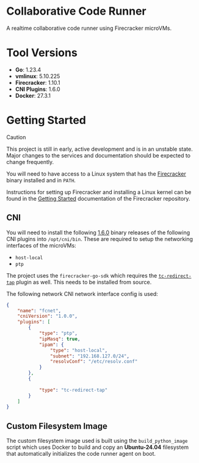 # Collaborative Code Runner

A realtime collaborative code runner using Firecracker microVMs.

# Tool Versions

- **Go**: 1.23.4
- **vmlinux**: 5.10.225
- **Firecracker**: 1.10.1
- **CNI Plugins**: 1.6.0
- **Docker**: 27.3.1

# Getting Started

> [!CAUTION]
> This project is still in early, active development and is in an unstable state. Major changes to the services and documentation should be expected to change frequently.

You will need to have access to a Linux system that has the [Firecracker](https://github.com/firecracker-microvm/firecracker/tree/main?tab=readme-ov-file#getting-started) binary installed and in `PATH`.

Instructions for setting up Firecracker and installing a Linux kernel can be found in the [Getting Started](https://github.com/firecracker-microvm/firecracker/blob/main/docs/getting-started.md) documentation of the Firecracker repository.

## CNI

You will need to install the following [1.6.0](https://github.com/containernetworking/plugins/releases/tag/v1.6.0) binary releases of the following CNI plugins into `/opt/cni/bin`. These are required to setup the networking interfaces of the microVMs:

- `host-local`
- `ptp`

The project uses the `firecracker-go-sdk` which requires the [`tc-redirect-tap`](https://github.com/awslabs/tc-redirect-tap) plugin as well. This needs to be installed from source.


The following network CNI network interface config is used:

```json
{
	"name": "fcnet",
	"cniVersion": "1.0.0",
	"plugins": [
		{
			"type": "ptp",
			"ipMasq": true,
			"ipam": {
				"type": "host-local",
				"subnet": "192.168.127.0/24",
				"resolvConf": "/etc/resolv.conf"
			}
		},
		{
		
			"type": "tc-redirect-tap"
		}
	]
}
```

## Custom Filesystem Image

The custom filesystem image used is built using the `build_python_image` script which uses Docker to build and copy an **Ubuntu-24.04** filesystem that automatically initializes the code runner agent on boot.